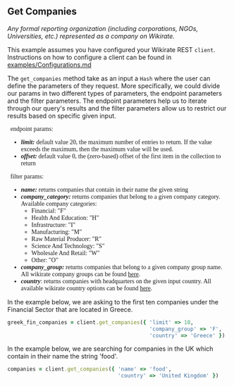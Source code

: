 ## Get Companies

_Any formal reporting organization (including corporations, NGOs, Universities, etc.) represented as a company on
Wikirate._

This example assumes you have configured your Wikirate REST `client`. Instructions on how to configure a client can be
found in [examples/Configurations.md](https://github.com/wikirate/wikirate4ruby/blob/main/examples/Configuration.md)

The `get_companies` method take as an input a `Hash` where the user can define the parameters of they request. More
specifically, we could divide our params in two different types of parameters, the endpoint parameters and the filter
parameters. The endpoint parameters help us to iterate through our query's results and the filter parameters allow us to
restrict our results based on specific given input.
<div style="font-family:'Source Code Pro'; font-size:14px; padding-left: 0.5em; padding-right: 0.5em;">
endpoint params:

- **_limit:_** default value 20, the maximum number of entries to return. If the value exceeds the maximum, then the
  maximum value will be used.
- **_offset:_** default value 0, the (zero-based) offset of the first item in the collection to return

filter params:

- **_name:_** returns companies that contain in their name the given string
- **_company_category:_** returns companies that belong to a given company category. Available company categories:
    - Financial: "F"
    - Health And Education: "H"
    - Infrastructure: "I"
    - Manufacturing: "M"
    - Raw Material Producer: "R"
    - Science And Technology: "S"
    - Wholesale And Retail: "W"
    - Other: "O"
- **_company_group:_** returns companies that belong to a given company group name. All wikirate company groups can be
  found [here](https://wikirate.org/Company%20Group).
- **_country_**: returns companies with headquarters on the given input country. All available wikirate country options
  can be found [here](https://wikirate.org/Core+Country+Value_Options).

</div>

In the example below, we are asking to the first ten companies under the Financial Sector that are located in Greece.

```ruby
greek_fin_companies = client.get_companies({ 'limit' => 10,
                                             'company_group' => 'F',
                                             'country' => 'Greece' })
```

In the example below, we are searching for companies in the UK which contain in their name the string 'food'.

```ruby
companies = client.get_companies({ 'name' => 'food',
                                   'country' => 'United Kingdom' })
```
